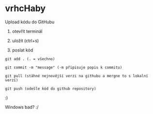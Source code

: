 # vrhcHaby


Upload kódu do GitHubu

  1) otevřít terminál
  
  2) uložit (ctrl+s)
  
  3) poslat kód
  
    git add . (. = všechno)
    
    git commit -m "message" (-m připisuje popis k commitu)
    
    git pull (stáhné nejnovější verzi na githubu a mergne to s lokalní verzí)
    
    git push (odešle kód do github repository)


:)


Windows bad? :/

